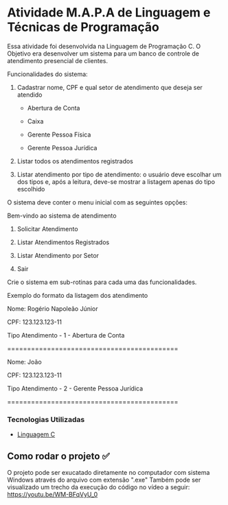 # Atividade M.A.P.A de Linguagem e Técnicas de Programação

Essa atividade foi desenvolvida na Linguagem de Programação C.
O Objetivo era desenvolver um sistema para um banco de controle de atendimento presencial de clientes.

Funcionalidades do sistema:

1. Cadastrar nome, CPF e qual setor de atendimento que deseja ser atendido

   * Abertura de Conta

   * Caixa

   * Gerente Pessoa Física

   * Gerente Pessoa Jurídica

2. Listar todos os atendimentos registrados

3. Listar atendimento por tipo de atendimento: o usuário deve escolhar um dos tipos e, após a leitura, deve-se mostrar a listagem apenas do tipo escolhido

O sistema deve conter o menu inicial com as seguintes opções:

Bem-vindo ao sistema de atendimento

1. Solicitar Atendimento

2. Listar Atendimentos Registrados

3. Listar Atendimento por Setor

4. Sair

Crie o sistema em sub-rotinas para cada uma das funcionalidades.

Exemplo do formato da listagem dos atendimento


Nome: Rogério Napoleão Júnior

CPF: 123.123.123-11

Tipo Atendimento - 1 - Abertura de Conta

===========================================

Nome: João

CPF: 123.123.123-11

Tipo Atendimento - 2 - Gerente Pessoa Jurídica

===========================================

### Tecnologias Utilizadas

* [Linguagem C](https://learn.microsoft.com/pt-br/cpp/c-language/?view=msvc-170)

## Como rodar o projeto ✅

O projeto pode ser exucatado diretamente no computador com sistema Windows através do arquivo com extensão ".exe"
Também pode ser visualizado um trecho da execução do código no vídeo a seguir: https://youtu.be/WM-BFqVyU_0

